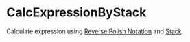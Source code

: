 # CalcExpressionByStack

Calculate expression using [Reverse Polish Notation](https://github.com/63rabbits/ReversePolishNotation) and [Stack](https://github.com/63rabbits/Stack).
